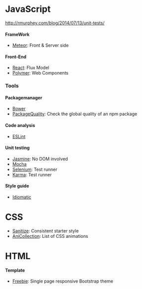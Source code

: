 # JavaScript

http://rmurphey.com/blog/2014/07/13/unit-tests/

#### FrameWork

* [Meteor]: Front & Server side

#### Front-End

* [React]: Flux Model
* [Polymer]: Web Components
    
### Tools 

#### Packagemanager

* [Bower]
* [PackageQuality]: Check the global quality of an npm package

#### Code analysis

* [ESLint]

#### Unit testing

* [Jasmine]: No DOM involved
* [Mocha]
* [Selenium]: Test runner
* [Karma]: Test runner 

#### Style guide

* [Idiomatic]

# CSS

* [Sanitize]: Consistent starter style
* [AniCollection]: List of CSS animations

# HTML

#### Template

* [Freebie]: Single page responsive Bootstrap theme



[Meteor]: https://www.meteor.com/
[React]: https://facebook.github.io/react/index.html
[Freebie]: http://tympanus.net/codrops/2015/03/12/freebie-forkio-one-page-website-template/
[Bower]: http://bower.io/
[ESLint]: http://eslint.org/
[Jasmine]: https://github.com/jasmine/jasmine
[Mocha]: http://mochajs.org/
[Selenium]: http://www.seleniumhq.org/
[Idiomatic]: https://github.com/rwaldron/idiomatic.js
[Polymer]: https://www.polymer-project.org/]
[Karma]: https://karma-runner.github.io/0.12/index.html
[Sanitize]: https://rawgit.com/jonathantneal/sanitize.css/master/dist/sanitize.css
[AniCollection]: https://anicollection.github.io/#/
[PackageQuality]: http://packagequality.com/

